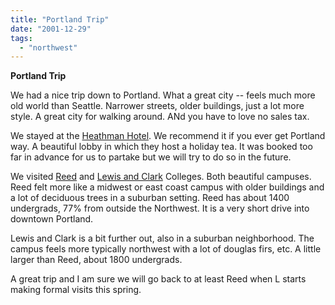 ```yaml
---
title: "Portland Trip"
date: "2001-12-29"
tags: 
  - "northwest"
---
```


**Portland Trip**

We had a nice trip down to Portland. What a great city -- feels much more old world than Seattle. Narrower streets, older buildings, just a lot more style. A great city for walking around. ANd you have to love no sales tax.

We stayed at the [Heathman Hotel](http://www.heathmanhotel.com/home.htm). We recommend it if you ever get Portland way. A beautiful lobby in which they host a holiday tea. It was booked too far in advance for us to partake but we will try to do so in the future.

We visited [Reed](http://web.reed.edu/) and [Lewis and Clark](http://www.lclark.edu/) Colleges. Both beautiful campuses. Reed felt more like a midwest or east coast campus with older buildings and a lot of deciduous trees in a suburban setting. Reed has about 1400 undergrads, 77% from outside the Northwest. It is a very short drive into downtown Portland.

Lewis and Clark is a bit further out, also in a suburban neighborhood. The campus feels more typically northwest with a lot of douglas firs, etc. A little larger than Reed, about 1800 undergrads.

A great trip and I am sure we will go back to at least Reed when L starts making formal visits this spring.
